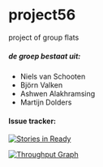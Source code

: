 ﻿# project56
project of group flats

##### de groep bestaat uit:
- Niels van Schooten
- Björn Valken
- Ashwen Alakhramsing
- Martijn Dolders


#### Issue tracker:
[![Stories in Ready](https://badge.waffle.io/HeadhunterXamd/project56.png?label=ready&title=Ready)](https://waffle.io/HeadhunterXamd/project56) 

[![Throughput Graph](https://graphs.waffle.io/HeadhunterXamd/project56/throughput.svg)](https://waffle.io/HeadhunterXamd/project56/metrics)

